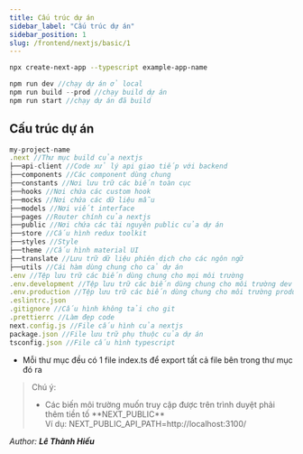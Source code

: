 ```yaml
---
title: Cấu trúc dự án
sidebar_label: "Cấu trúc dự án"
sidebar_position: 1
slug: /frontend/nextjs/basic/1
---
```


```bash title="Khởi tạo dự án mới"
npx create-next-app --typescript example-app-name
```

```ts title="Các lệnh khác"
npm run dev //chạy dự án ở local
npm run build --prod //chạy build dự án
npm run start //chạy dự án đã build
```

## Cấu trúc dự án

```ts
my-project-name
.next //Thư mục build của nextjs
├──api-client //Code xử lý api giao tiếp với backend
├──components //Các component dùng chung
├──constants //Nơi lưu trữ các biến toàn cục
├──hooks //Nơi chứa các custom hook
├──mocks //Nơi chứa các dữ liệu mẫu
├──models //Nơi viết interface
├──pages //Router chính của nextjs
├──public //Nơi chứa các tài nguyên public của dự án
├──store //Cấu hình redux toolkit
├──styles //Style
├──theme //Cấu hình material UI
├──translate //Lưu trữ dữ liệu phiên dịch cho các ngôn ngữ
├──utils //Cái hàm dùng chung cho cả dự án
.env //Tệp lưu trữ các biến dùng chung cho mọi môi trường
.env.development //Tệp lưu trữ các biến dùng chung cho môi trường dev - thực thi lúc npm run dev
.env.production //Tệp lưu trữ các biến dùng chung cho môi trường product - thực thi lúc npm run start
.eslintrc.json
.gitignore //Cấu hình không tải cho git
.prettierrc //Làm đẹp code
next.config.js //File cấu hình của nextjs
package.json //File lưu trữ phụ thuộc của dự án
tsconfig.json //File cấu hình typescript
```

- Mỗi thư mục đều có 1 file index.ts để export tất cả file bên trong thư mục đó ra

> Chú ý:
>
> - Các biến môi trường muốn truy cập được trên trình duyệt phải thêm tiền tố \*\*NEXT_PUBLIC\*\*  
>   Ví dụ: NEXT_PUBLIC_API_PATH=http://localhost:3100/

<div class="text-right">

_Author: **Lê Thành Hiếu**_

</div>
